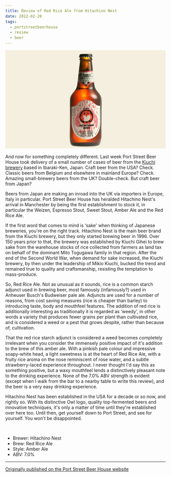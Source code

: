 ```yaml
---
title: Review of Red Rice Ale from Hitachino Nest
date: 2012-02-28
tags:
  - portstreetbeerhouse
  - review
  - beer
---
```


![Red Rice Ale](/images/2012/02/red-rice-ale.jpg)

And now for something completely different. Last week Port Street Beer House took delivery of a small number of cases of beer from the [Kiuchi brewery](http://www.kodawari.cc/?en_home.html) based in Ibaraki-Ken, Japan. Craft beer from the USA? Check. Classic beers from Belgium and elsewhere in mainland Europe? Check. Amazing small-brewery beers from the UK? Double-check. But craft beer from Japan?

Beers from Japan are making an inroad into the UK via importers in Europe, Italy in particular. Port Street Beer House has heralded Hitachino Nest's arrival in Manchester by being the first establishment to stock it, in particular the Weizen, Espresso Stout, Sweet Stout, Amber Ale and the Red Rice Ale.

If the first word that comes to mind is ‘sake' when thinking of Japanese breweries, you're on the right track. Hitachino Nest is the main beer brand from the Kiuchi brewery, but they only started brewing beer in 1996. Over 150 years prior to that, the brewery was established by Kiuchi Gihei to brew sake from the warehouse stocks of rice collected from farmers as land tax on behalf of the dominant Mito Togugawa family in that region. After the end of the Second World War, when demand for sake increased, the Kiuchi brewery, by then under the leadership of Mikio Kiuchi, bucked the trend and remained true to quality and craftsmanship, resisting the temptation to mass-produce.

So, Red Rice Ale. Not as unusual as it sounds, rice is a common starch adjunct used in brewing beer, most famously (infamously?) used in Anheuser Busch's Budweiser pale ale. Adjuncts are used for a number of reasons, from cost saving measures (rice is cheaper than barley) to introducing taste, body and mouthfeel features. The addition of red rice is additionally interesting as traditionally it is regarded as ‘weedy', in other words a variety that produces fewer grains per plant than cultivated rice, and is considered a weed or a pest that grows despite, rather than because of, cultivation.

That the red rice starch adjunct is considered a weed becomes completely irrelevant when you consider the immensely positive impact of it's addition to the brew of this amber ale. With a pinkish pale colour and impressive soapy-white head, a light sweetness is at the heart of Red Rice Ale, with a fruity rice aroma on the nose reminiscent of rose water, and a subtle strawberry-laced experience throughout. I never thought I'd say this as something positive, but a waxy mouthfeel lends a distinctively pleasant note to the drinking experience. None of the 7.0% ABV strength is evident (except when I walk from the bar to a nearby table to write this review), and the beer is a very easy drinking experience.

Hitachino Nest has been established in the USA for a decade or so now, and rightly so. With its distinctive Owl logo, quality top-fermented beers and innovative techniques, it's only a matter of time until they're established over here too. Until then, get yourself down to Port Street, and see for yourself. You won't be disappointed.

<br />

* Brewer: Hitachino Nest
* Brew: Red Rice Ale
* Style: Amber Ale
* ABV: 7.0%

---
[Originally published on the Port Street Beer House website](https://www.portstreetbeerhouse.co.uk/blog/review-hitachino-nest-red-rice-ale-by-dj-adams)
